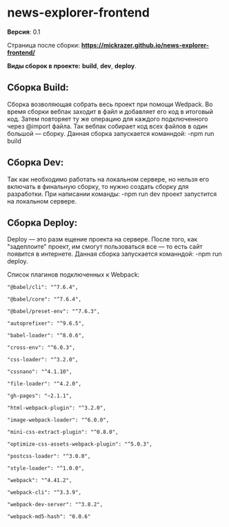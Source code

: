 # news-explorer-frontend

**Версия**: 0.1

Страница после сборки: 
**https://mickrazer.github.io/news-explorer-frontend/**

**Виды сборок в проекте:**
**build**, **dev**, **deploy**.

## Сборка Build:

Сборка возволяющая собрать весь проект при помощи Wedpack. Во время сборки вебпак заходит в файл и добавляет его код в итоговый код. Затем повторяет ту же операцию для каждого подключенного через @import файла. Так вебпак собирает код всех файлов в один большой — сборку. Данная сборка запускается команндой: -npm run build

## Сборка Dev: 

Так как необходимо работать на локальном сервере, но нельзя его включать в финальную сборку, то нужно создать сборку для разработки. При написании команды: -npm run dev проект запустится на локальном сервере.

## Сборка Deploy:

Deploy — это разм ещение проекта на сервере. После того, как "задеплоите" проект, им смогут пользоваться все — то есть сайт появится в интернете. Данная сборка запускается команндой: -npm run deploy.

Cписок плагинов подключенных к Webpack:

    "@babel/cli": "^7.6.4",
    
    "@babel/core": "^7.6.4",
    
    "@babel/preset-env": "^7.6.3",
    
    "autoprefixer": "^9.6.5",
    
    "babel-loader": "^8.0.6",
    
    "cross-env": "^6.0.3",
    
    "css-loader": "^3.2.0",
    
    "cssnano": "^4.1.10",
    
    "file-loader": "^4.2.0",
    
    "gh-pages": "~2.1.1",
    
    "html-webpack-plugin": "^3.2.0",
    
    "image-webpack-loader": "^6.0.0",
    
    "mini-css-extract-plugin": "^0.8.0",
    
    "optimize-css-assets-webpack-plugin": "^5.0.3",
    
    "postcss-loader": "^3.0.0",
    
    "style-loader": "^1.0.0",
    
    "webpack": "^4.41.2",
    
    "webpack-cli": "^3.3.9",
    
    "webpack-dev-server": "^3.8.2",
    
    "webpack-md5-hash": "0.0.6"


